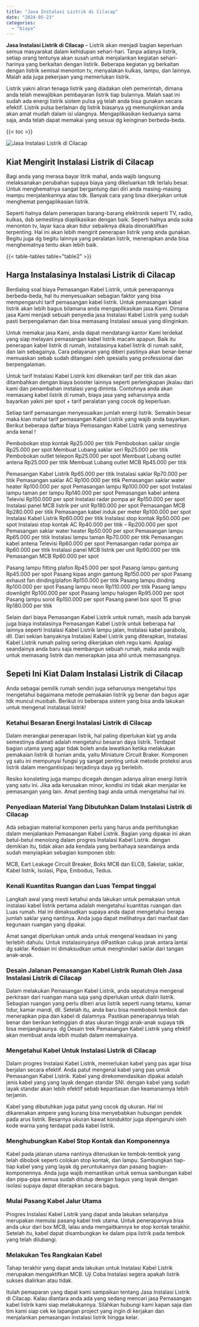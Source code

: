 ```yaml
---
title: "Jasa Instalasi Listrik di Cilacap"
date: "2024-05-23"
categories: 
  - "biaya"
---
```


**Jasa Instalasi Listrik di Cilacap** – Listrik akan menjadi bagian keperluan semua masyarakat dalam kehidupan sehari-hari. Tanpa adanya listrik, setiap orang tentunya akan susah untuk menjalankan kegiatan sehari-harinya yang berkaitan dengan listirik. Beberapa kegiatan yg berkaitan dengan listrik semisal menonton tv, menyalakan kulkas, lampu, dan lainnya. Malah ada juga pekerjaan yang memerlukan listrik.

Listrik yakni aliran tenaga listrik yang diadakan oleh pemerintah, dimana anda telah mewajibkan pembayaran listrik tiap bulannya. Malah saat ini sudah ada energi listrik sistem pulsa yg telah anda bisa gunakan secara efektif. Listrik pulsa berlainan dg listrik biasanya yg memungkinkan anda akan amat mudah dalam isi ulangnya. Mengaplikasikan keduanya sama saja, anda telah dapat memakai yang sesuai dg keinginan berbeda-beda.

{{< toc >}}

![Jasa Instalasi Listrik di Cilacap](/images/instalasi-listrik-murah16.png)

## Kiat Mengirit Instalasi Listrik di Cilacap

Bagi anda yang merasa bayar litrik mahal, anda wajib langsung melaksanakan perubahan supaya biaya yang dikeluarkan tdk terlalu besar. Untuk menghematnya sangat bergantung dari diri anda masing-masing mampu menjalankannya atau tdk. Banyak cara yang bisa dikerjakan untuk menghemat pengaplikasian listrik.

Seperti halnya dalam penerapan barang-barang elektronik seperti TV, radio, kulkas, dsb semestinya diaplikasikan dengan baik. Seperti halnya anda suka menonton tv, layar kaca akan tidur sebaiknya dikala dinonaktifkan terpenting. Hal ini akan lebih mengirit penerapan listrik yang anda gunakan. Begitu juga dg begitu lainnya yang peralatan listrik, menerapkan anda bisa menghematnya tentu akan lebih baik.

{{< table-tables table="table2" >}}

## Harga Instalasinya Instalasi Listrik di Cilacap

Berdialog soal biaya Pemasangan Kabel Listrik, untuk penerapannya berbeda-beda, hal itu menyesuaikan sebagian faktor yang bisa mempengaruhi tarif pemasangan kabel listrik. Untuk pemasangan kabel listrik akan lebih bagus bilamana anda mengaplikasikan jasa Kami. Dimana jasa Kami menjadi sebuah penyedia jasa Instalasi Kabel Listrik yang sudah pasti berpengalaman dan bisa memasang Instalasi sesuai yang diinginkan.

Untuk memakai jasa Kami, anda dapat mendatangi kantor Kami terdekat yang siap melayani pemasangan kabel listrik macam apapun. Baik itu penerapan kabel listrik di rumah, instalasinya kabel listrik di rumah sakit, dan lain sebagainya. Cara pelayanan yang diberi pastinya akan benar-benar memuaskan sebab sudah ditangani oleh spesialis yang professional dan berpengalaman.

Untuk tarif Instalasi Kabel Listrik kini dikenakan tarif per titik dan akan ditambahkan dengan biaya booster lainnya seperti perlengkapan jikalau dari kami dan penambahan instalasi yang diminta. Contohnya anda akan memasang kabel listrik di rumah, biaya jasa yang seharusnya anda bayarkan yakni per spot + tarif peralatan yang cocok dg keperluan.

Setiap tarif pemasangan menyesuaikan jumlah energi listrik. Semakin besar maka kian mahal tarif pemasangan Kabel Listrik yang wajib anda bayarkan. Berikut beberapa daftar biaya Pemasangan Kabel Listrik yang semestinya anda kenal !

Pembobokan stop kontak Rp25.000 per titik Pembobokan saklar single Rp25.000 per spot Membuat Lubang saklar seri Rp25.000 per titik Pembobokan outlet telepon Rp25.000 per spot Membuat Lubang outlet antena Rp25.000 per titik Membuat Lubang outlet MCB Rp45.000 per titik

Pemasangan Kabel Listrik Rp65.000 per titik Instalasi saklar Rp70.000 per titik Pemasangan saklar AC Rp100.000 per titik Pemasangan saklar water heater Rp100.000 per spot Pemasangan lampu Rp100.000 per spot Instalasi lampu taman per lampu Rp140.000 per spot Pemasangan kabel antena Televisi Rp150.000 per spot Instalasi radar pompa air Rp150.000 per spot Instalasi panel MCB listrik per unit Rp180.000 per spot Pemasangan MCB Rp280.000 per titik Pemasangan kabel induk per meter Rp100.000 per spot Instalasi Kabel Listrik Rp60.000 per titik Instalasi stop kontak Rp50.000 per spot Instalasi stop kontak AC Rp40.000 per titik – Rp200.000 per spot Pemasangan saklar water heater Rp50.000 per spot Pemasangan lampu Rp65.000 per titik Instalasi lampu taman Rp70.000 per titik Pemasangan kabel antena Televisi Rp60.000 per spot Pemasangan radar pompa air Rp60.000 per titik Instalasi panel MCB listrik per unit Rp90.000 per titik Pemasangan MCB Rp60.000 per spot

Pasang lampu fitting plafon Rp45.000 per spot Pasang lampu gantung Rp45.000 per spot Pasang kipas angin gantung Rp150.000 per spot Pasang exhaust fan dinding/plafon Rp150.000 per titik Pasang lampu dinding Rp100.000 per spot Pasang lampu neon Rp110.000 per titik Pasang lampu downlight Rp100.000 per spot Pasang lampu halogen Rp95.000 per spot Pasang lampu sorot Rp150.000 per spot Pasang panel box spot 15 grup Rp180.000 per titik

Selain dari biaya Pemasangan Kabel Listrik untuk rumah, masih ada banyak juga biaya instalasinya Pemasangan Kabel Listrik untuk beberapa hal lainnya seperti Instalasi Kabel Listrik lampu jalan, Instalasi kabel parabola, dll. Dari sekian banyaknya Instalasi Kabel Listrik yang diterapkan, Instalasi Kabel Listrik rumah paling sering dikerjakan oleh regu kami. Apalagi seandainya anda baru saja membangun sebuah rumah, maka anda wajib untuk memasang listrik dan menerapkan jasa ahli untuk memasangnya.

## Sepeti Ini Kiat Dalam Instalasi Listrik di Cilacap


Anda sebagai pemilik rumah sendiri juga seharusnya mengetahui tips mengetahui bagaimana metode pemakaian listrik yg benar dan bagus agar tdk muncul musibah. Berikut ini beberapa sistem yang bisa anda lakukan untuk mengenal instalasai listrik!

### Ketahui Besaran Energi Instalasi Listrik di Cilacap

Dalam merangkai penerapan listrik, hal paling diperlukan kiat yg anda semestinya diamati adalah mengetahui besaran daya listrik. Terdapat bagian utama yang agar tidak boleh anda lewatkan ketika melakukan pemakaian listrik di hunian anda, yaitu Miniature Circuit Braker. Komponen yg satu ini mempunyai fungsi yg sangat penting untuk metode proteksi arus listrik dalam mengantisipasi terjadinya daya yg berlebih.

Resiko konsleting juga mampu dicegah dengan adanya aliran energi listrik yang satu ini. Jika ada kerusakan minor, kondisi ini tidak akan menjalar ke pemasangan yang lain. Amat penting bagi anda untuk mengetahui hal ini.

### Penyediaan Material Yang Dibutuhkan Dalam Instalasi Listrik di Cilacap

Ada sebagian material komponen perlu yang harus anda perhitungkan dalam menjalankan Pemasangan Kabel Listrik. Bagian yang dipakai ini akan betul-betul menolong dalam progres Instalasi Kabel Listrik. dengan demikian itu, tidak akan ada kendala yang berbahaya seandainya anda sudah menyiapkan sebagian komponen sbb:

MCB, Eart Leakage Circuit Breaker, Boks MCB dan ELCB, Sakelar, saklar, Kabel listrik, Isolasi, Pipa, Embodus, Tedus.

### Kenali Kuantitas Ruangan dan Luas Tempat tinggal

Langkah awal yang mesti ketahui anda lakukan untuk pemakaian untuk instalasi kabel listrik pertama adalah mengetahui kuantitas ruangan dan Luas rumah. Hal ini dimaksudkan supaya anda dapat mengetahui berapa jumlah saklar yang nantinya. Anda juga dapat melihatnya dari manfaat dan kegunaan ruangan yang dipakai.

Amat sangat diperlukan untuk anda untuk mengenal keadaan ini yang terlebih dahulu. Untuk instalasinyanya diPastikan cukup jarak antara lantai dg saklar. Kedaan ini dimaksudkan untuk menghindari saklar dari tangan anak-anak.

### Desain Jalanan Pemasangan Kabel Listrik Rumah Oleh Jasa Instalasi Listrik di Cilacap

Dalam melakukan Pemasangan Kabel Listrik, anda sepatutnya mengenal perkiraan dari ruangan mana saja yang diperlukan untuk dialiri listrik. Sebagian ruangan yang perlu diberi arus listrik seperti ruang tetamu, kamar tidur, kamar mandi, dll. Setelah itu, anda baru bisa membobok tembok dan menerapkan pipa dan kabel di dalamnya. Pastikan penerapannya telah benar dan berikan ketinggian di atas ukuran tinggi anak-anak supaya tdk bisa menjangkaunya. dg Desain trek Pemasangan Kabel Listrik yang efektif akan membuat anda lebih mudah dalam memakainya.

### Mengetahui Kabel Untuk Instalasi Listrik di Cilacap

Dalam progres Instalasi Kabel Listrik, memerlukan kabel yang pas agar bisa berjalan secara efektif. Anda patut mengenal kabel yang pas untuk Pemasangan Kabel Listrik. Kabel yang direkomendasikan dipakai adalah jenis kabel yang yang layak dengan standar SNI. dengan kabel yang sudah layak standar akan lebih efektif sebab kepantasan dan keamanannya lebih terjamin.

Kabel yang dibutuhkan juga patut yang cocok dg ukuran. Hal ini dikarenakan ampere yang kurang bisa menyebabkan hubungan pendek pada arus listrik. Besarnya ukuran kawat konduktor juga dipengaruhi oleh kode warna yang terdapat pada kabel listrik.

### Menghubungkan Kabel Stop Kontak dan Komponennya

Kabel pada jalanan utama nantinya diteruskan ke tembok-tembok yang telah dibobok seperti colokan stop kontak, dan lampu. Sambungkan tiap-tiap kabel yang yang layak dg peruntukannya dan pasang bagian-komponennya. Anda juga wajib memastikan untuk semua sambungan kabel dan pipa-pipa semua sudah ditutup dengan bagus yang layak dengan isolasi supaya dapat diterapkan secara bagus.

### Mulai Pasang Kabel Jalur Utama

Progres Instalasi Kabel Listrik yang dapat anda lakukan selanjutya merupakan memulai pasang kabel trek utama. Untuk penerapannya bisa anda ukur dari box MCB, lalau anda mengaitkannya ke stop kontak terakhir. Setelah itu, kabel dapat disambungkan ke dalam pipa listrik pada tembok yang telah dilubangi.

### Melakukan Tes Rangkaian Kabel

Tahap terakhir yang dapat anda lakukan untuk Instalasi Kabel Listrik merupakan mengaktifkan MCB. Uji Coba Instalasi segera apakah listrik sukses dialirkan atau tidak.

Itulah pemaparan yang dapat kami sampaikan tentang Jasa Instalasi Listrik di Cilacap. Kalau diantara anda ada yang sedang mencari jasa Pemasangan kabel listrik kami siap melakukannya. Silahkan hubungi kami kapan saja dan tim kami siap cek ke lapangan project yang ingin di kerjakan dan menjalankan pemasangan instalasi listrik hingga kelar.
